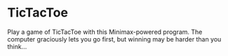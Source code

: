 # TicTacToe
Play a game of TicTacToe with this Minimax-powered program. The computer graciously lets you go first, but winning may be harder than you think...
